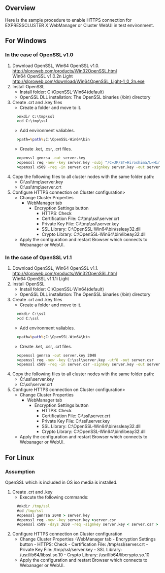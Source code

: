 ## Overview
Here is the sample procedure to enable HTTPS connection for EXPRESSCLUSTER X WebManager or Cluster WebUI in test environment.

## For Windows
### In the case of OpenSSL v1.0
1. Download OpenSSL, Win64 OpenSSL v1.0.  
	http://slproweb.com/products/Win32OpenSSL.html  
	Win64 OpenSSL v1.0.2n Light  
	http://slproweb.com/download/Win64OpenSSL_Light-1_0_2n.exe
1. Install OpenSSL
	- Install folder: C:\OpenSSL-Win64(default)
	- OpenSSL DLL installation: The OpenSSL binaries (/bin) directory
1. Create .crt and .key files
	- Create a folder and move to it.  
	```bat
	  >mkdir C:\tmp\ssl
	  >cd C:\tmp\ssl
	```
	- Add environment valiables.  
	```bat
	  >path=%path%;C:\OpenSSL-Win64\bin
	```
	- Create .ket, .csr, .crt files.  
	```bat
	  >openssl genrsa -out server.key
	  >openssl req -new -key server.key -subj "/C=JP/ST=Hiroshima/L=Hiroshima/O=ore/OU=ore/CN=ore" -config c:\OpenSSL-Win64\bin\openssl.cfg > server.csr
	  >openssl x509 -req -in server.csr -signkey server.key -out server.crt -days 7300 -extensions server
	```
1. Copy the following files to all cluster nodes with the same folder path:
	- C:\ssl\tmp\server.key
	- C:\ssl\tmp\server.crt
1. Configure HTTPS connection on Cluster configuration>
	- Change Cluster Properties
		- WebManager tab
			- Encryption Settings button 
				- HTTPS: Check
				- Certification File: C:\tmp\ssl\server.crt
				- Private Key File: C:\tmp\ssl\server.key
				- SSL Library: C:\OpenSSL-Win64\bin\ssleay32.dll
				- Crypto Library: C:\OpenSSL-Win64\bin\libeay32.dll
	- Apply the configuration and restart Browser which connects to Webanager or WebUI.

### In the case of OpenSSL v1.1
1. Download OpenSSL, Win64 OpenSSL v1.1.
	http://slproweb.com/products/Win32OpenSSL.html  
	Win64 OpenSSL v1.1.1i Light
1. Install OpenSSL
	- Install folder: C:\OpenSSL-Win64(default)
	- OpenSSL DLL installation: The OpenSSL binaries (/bin) directory
1. Create .crt and .key files
	- Create a folder and move to it.  
	```bat
	  >mkdir C:\ssl
	  >cd C:\ssl
	```
	- Add environment valiables.  
	```bat
	  >path=%path%;C:\OpenSSL-Win64\bin
	```
	- Create .ket, .csr, .crt files.  
	```bat
	  >openssl genrsa -out server.key 2048
	  >openssl req -new -key C:\ssl\server.key -utf8 -out server.csr
	  >openssl x509 -req -in server.csr -signkey server.key -out server.crt -days 3650 -extensions server
	```
1. Copy the following files to all cluster nodes with the same folder path:
	- C:\ssl\server.key
	- C:\ssl\server.crt
1. Configure HTTPS connection on Cluster configuration>
	- Change Cluster Properties
		- WebManager tab
			- Encryption Settings button 
				- HTTPS: Check
				- Certification File: C:\ssl\server.crt
				- Private Key File: C:\ssl\server.key
				- SSL Library: C:\OpenSSL-Win64\bin\ssleay32.dll
				- Crypto Library: C:\OpenSSL-Win64\bin\libeay32.dll
	- Apply the configuration and restart Browser which connects to Webanager or WebUI.

## For Linux
### Assumption
OpenSSL which is included in OS iso media is installed.

1. Create .crt and .key
	- Execute the following commands:  
	```bat
	  #mkdir /tmp/ssl
	  #cd /tmp/ssl
	  #openssl genrsa 2048 > server.key
	  #openssl req -new -key server.key >server.csr
	  #openssl x509 -days 3650 -req -signkey server.key < server.csr > server.crt
	```
1. Configure HTTPS connection on Cluster configuration
	- Change Cluster Properties
		-WebManager tab
			- Encryption Settings button 
				- HTTPS: Check
				- Certification File: /tmp/ssl/server.crt
				- Private Key File: /tmp/ssl/server.key
				- SSL Library: /usr/lib64/libssl.so.10
				- Crypto Library: /usr/lib64/libcrypto.so.10
	- Apply the configuration and restart Browser which connects to Webanager or WebUI.
